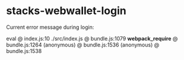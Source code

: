 # stacks-webwallet-login



Current error message during login:

eval @ index.js:10
./src/index.js @ bundle.js:1079
__webpack_require__ @ bundle.js:1264
(anonymous) @ bundle.js:1536
(anonymous) @ bundle.js:1538
